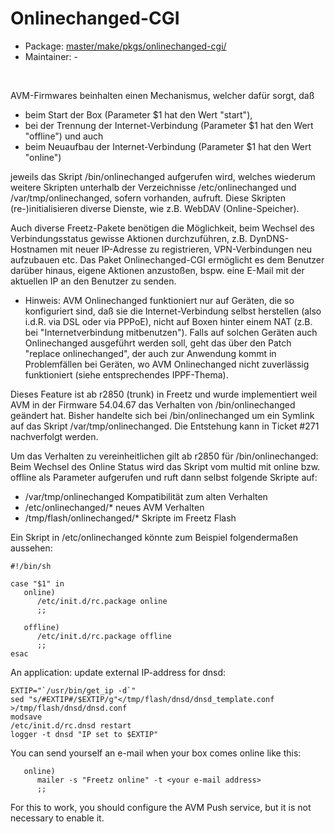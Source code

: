 # Onlinechanged-CGI
  - Package: [master/make/pkgs/onlinechanged-cgi/](https://github.com/Freetz-NG/freetz-ng/tree/master/make/pkgs/onlinechanged-cgi/)
  - Maintainer: -
<br>

AVM-Firmwares beinhalten einen Mechanismus, welcher dafür sorgt, daß

 * beim Start der Box (Parameter $1 hat den Wert "start"),
 * bei der Trennung der Internet-Verbindung (Parameter $1 hat den Wert "offline") und auch
 * beim Neuaufbau der Internet-Verbindung (Parameter $1 hat den Wert "online") 

jeweils das Skript /bin/onlinechanged aufgerufen wird, welches wiederum weitere Skripten unterhalb der Verzeichnisse /etc/onlinechanged und
/var/tmp/onlinechanged, sofern vorhanden, aufruft. Diese Skripten (re-)initialisieren diverse Dienste, wie z.B. WebDAV (Online-Speicher).

Auch diverse Freetz-Pakete benötigen die Möglichkeit, beim Wechsel des Verbindungsstatus gewisse Aktionen durchzuführen, z.B. DynDNS-Hostnamen
mit neuer IP-Adresse zu registrieren, VPN-Verbindungen neu aufzubauen etc. Das Paket Onlinechanged-CGI ermöglicht es dem Benutzer darüber hinaus,
eigene Aktionen anzustoßen, bspw. eine E-Mail mit der aktuellen IP an den Benutzer zu senden.

 * Hinweis: AVM Onlinechanged funktioniert nur auf Geräten, die so konfiguriert sind, daß sie die Internet-Verbindung selbst herstellen (also
   i.d.R. via DSL oder via PPPoE), nicht auf Boxen hinter einem NAT (z.B. bei "Internetverbindung mitbenutzen"). Falls auf solchen Geräten auch
   Onlinechanged ausgeführt werden soll, geht das über den Patch "replace onlinechanged", der auch zur Anwendung kommt in Problemfällen bei Geräten,
   wo AVM Onlinechanged nicht zuverlässig funktioniert (siehe entsprechendes ​IPPF-Thema).


Dieses Feature ist ab r2850 (trunk) in Freetz und wurde implementiert weil AVM in der Firmware 54.04.67 das Verhalten von /bin/onlinechanged geändert hat.
Bisher handelte sich bei /bin/onlinechanged um ein Symlink auf das Skript /var/tmp/onlinechanged. Die Entstehung kann in Ticket #271 nachverfolgt werden.

Um das Verhalten zu vereinheitlichen gilt ab r2850 für /bin/onlinechanged:
Beim Wechsel des Online Status wird das Skript vom multid mit online bzw. offline als Parameter aufgerufen und ruft dann selbst folgende Skripte auf:

 * /var/tmp/onlinechanged 	Kompatibilität zum alten Verhalten
 * /etc/onlinechanged/* 	neues AVM Verhalten
 * /tmp/flash/onlinechanged/* 	Skripte im Freetz Flash

Ein Skript in /etc/onlinechanged könnte zum Beispiel folgendermaßen aussehen:
```
#!/bin/sh

case "$1" in
   online)
      /etc/init.d/rc.package online
      ;;

   offline)
      /etc/init.d/rc.package offline
      ;;
esac
```

An application: update external IP-address for dnsd:
```
EXTIP="`/usr/bin/get_ip -d`"
sed "s/#EXTIP#/$EXTIP/g"</tmp/flash/dnsd/dnsd_template.conf >/tmp/flash/dnsd/dnsd.conf
modsave
/etc/init.d/rc.dnsd restart
logger -t dnsd "IP set to $EXTIP"
```

You can send yourself an e-mail when your box comes online like this:

```
   online)
      mailer -s "Freetz online" -t <your e-mail address>
      ;;
```

For this to work, you should configure the ​AVM Push service, but it is not necessary to enable it. 

